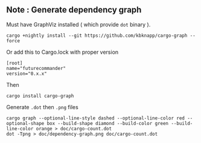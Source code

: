 ## Note : Generate dependency graph

Must have GraphViz installed ( which provide `dot` binary ).

```
cargo +nightly install --git https://github.com/kbknapp/cargo-graph --force
```


Or add this to Cargo.lock with proper version
```
[root]
name="futurecommander"
version="0.x.x"
```

Then

```
cargo install cargo-graph
```

Generate `.dot` then `.png` files

```
cargo graph --optional-line-style dashed --optional-line-color red --optional-shape box --build-shape diamond --build-color green --build-line-color orange > doc/cargo-count.dot
dot -Tpng > doc/dependency-graph.png doc/cargo-count.dot
```

